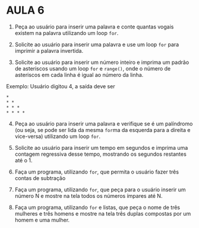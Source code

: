 # AULA 6

1. Peça ao usuário para inserir uma palavra e conte quantas vogais existem na palavra utilizando um loop `for`.

2. Solicite ao usuário para inserir uma palavra e use um loop `for` para imprimir a palavra invertida.

3. Solicite ao usuário para inserir um número inteiro e imprima um padrão de asteriscos usando um loop `for` e `range()`, onde o número de asteriscos em cada linha é igual ao número da linha.

Exemplo:
Usuário digitou 4, a saída deve ser
```
*
* *
* * *
* * * *
```
4. Peça ao usuário para inserir uma palavra e verifique se é um palíndromo (ou seja, se pode ser lida da mesma `for`ma da esquerda para a direita e vice-versa) utilizando um loop `for`.

5. Solicite ao usuário para inserir um tempo em segundos e imprima uma contagem regressiva desse tempo, mostrando os segundos restantes até o 1.

6.  Faça um programa, utilizando `for`, que permita o usuário fazer três contas de subtração

7. Faça um programa, utilizando `for`, que peça para o usuário inserir um número N e mostre na tela todos os números ímpares até N.

8. Faça um programa, utilizando `for` e listas, que peça o nome de três mulheres e três homens e mostre na tela três duplas compostas por um homem e uma mulher.

